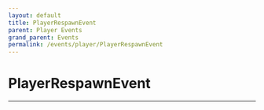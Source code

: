```yaml
---
layout: default
title: PlayerRespawnEvent
parent: Player Events
grand_parent: Events
permalink: /events/player/PlayerRespawnEvent
---
```


# PlayerRespawnEvent

---
